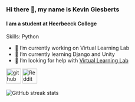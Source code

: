 ### Hi there 👋, my name is Kevin Giesberts
#### I am a student at Heerbeeck College

Skills: Python

- 🔭 I’m currently working on Virtual Learning Lab 
- 🌱 I’m currently learning Django and Unity
- 🤔 I’m looking for help with [Virtual Learning Lab]('https://github.com/KevinGiesberts/Virtual-Learning-Lab')


[<img src='https://cdn.jsdelivr.net/npm/simple-icons@3.0.1/icons/github.svg' alt='github' height='40'>](https://github.com/KevinGiesberts)
[<img src='https://cdn.jsdelivr.net/npm/simple-icons@3.0.1/icons/reddit.svg' alt='Reddit' height='40'>](https://www.reddit.com/user/KevinGiesberts) 

![GitHub streak stats](https://github-readme-streak-stats.herokuapp.com/?user=KevinGiesberts)
